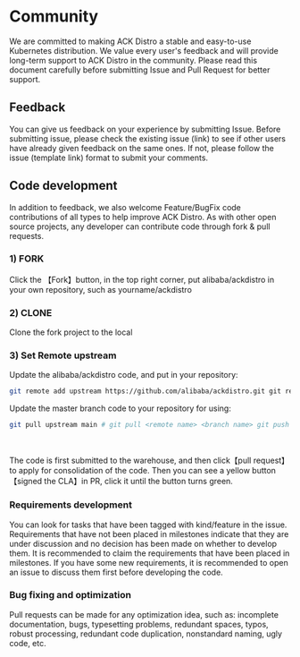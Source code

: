 # Community

We are committed to making ACK Distro a stable and easy-to-use Kubernetes distribution. We value every user's feedback and will provide long-term support to ACK Distro in the community. Please read this document carefully before submitting Issue and Pull Request for better support.

## Feedback

You can give us feedback on your experience by submitting Issue. Before submitting issue, please check the existing issue (link) to see if other users have already given feedback on the same ones. If not, please follow the issue (template link) format to submit your comments.

## Code development

In addition to feedback, we also welcome Feature/BugFix code contributions of all types to help improve ACK Distro. As with other open source projects, any developer can contribute code through fork & pull requests.

### 1) FORK

Click the 【Fork】button, in the top right corner, put alibaba/ackdistro in your own repository, such as yourname/ackdistro

### 2) CLONE

Clone the fork project to the local

### 3) Set Remote upstream
  
  Update the alibaba/ackdistro code, and put in your repository:
  ```bash
  git remote add upstream https://github.com/alibaba/ackdistro.git git remote set-url --push upstream no-pushing
  ```

  Update the master branch code to your repository for using:
  ```bash
  git pull upstream main # git pull <remote name> <branch name> git push
  ```
​

The code is first submitted to the warehouse, and then click【pull request】to apply for consolidation of the code. Then you can see a yellow button 【signed the CLA】in PR, click it until the button turns green.

### Requirements development

You can look for tasks that have been tagged with kind/feature in the issue. Requirements that have not been placed in milestones indicate that they are under discussion and no decision has been made on whether to develop them. It is recommended to claim the requirements that have been placed in milestones. If you have some new requirements, it is recommended to open an issue to discuss them first before developing the code.

### Bug fixing and optimization

Pull requests can be made for any optimization idea, such as: incomplete documentation, bugs, typesetting problems, redundant spaces, typos, robust processing, redundant code duplication, nonstandard naming, ugly code, etc.
